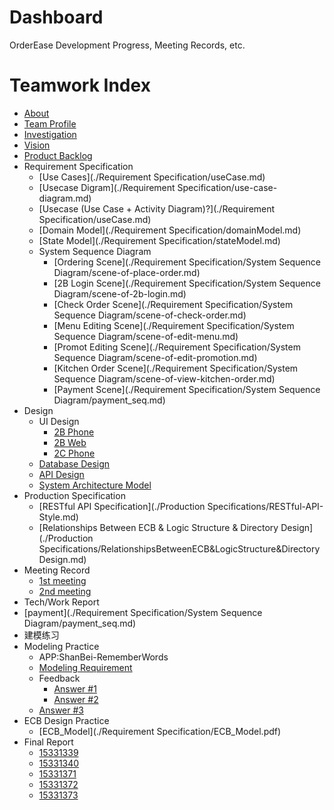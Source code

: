 # Dashboard

OrderEase Development Progress, Meeting Records, etc.

# Teamwork Index

- [About](./about.md)
- [Team Profile](./teamProfile.md)
- [Investigation](./investigation.md)
- [Vision](./vision.md)
- [Product Backlog](./backlog.md)
- Requirement Specification
  - [Use Cases](./Requirement Specification/useCase.md)
  - [Usecase Digram](./Requirement Specification/use-case-diagram.md)
  - [Usecase (Use Case + Activity Diagram)?](./Requirement Specification/useCase.md)
  - [Domain Model](./Requirement Specification/domainModel.md)
  - [State Model](./Requirement Specification/stateModel.md)
  - System Sequence Diagram
    - [Ordering Scene](./Requirement Specification/System Sequence Diagram/scene-of-place-order.md)
    - [2B Login Scene](./Requirement Specification/System Sequence Diagram/scene-of-2b-login.md)
    - [Check Order Scene](./Requirement Specification/System Sequence Diagram/scene-of-check-order.md)
    - [Menu Editing Scene](./Requirement Specification/System Sequence Diagram/scene-of-edit-menu.md)
    - [Promot Editing Scene](./Requirement Specification/System Sequence Diagram/scene-of-edit-promotion.md)
    - [Kitchen Order Scene](./Requirement Specification/System Sequence Diagram/scene-of-view-kitchen-order.md)
    - [Payment Scene](./Requirement Specification/System Sequence Diagram/payment_seq.md)
- Design
  - UI Design
    - [2B Phone](./Design/OrderEase-2B-Phone/index.html)
    - [2B Web](./Design/OrderEase-2B-Web/index.html)
    - [2C Phone](./Design/OrderEase-2C-Phone/index.html)
  - [Database Design](./Design/databaseDesign.md)
  - [API Design](./Design/API-Swagger-Preview/index.html)
  - [System Architecture Model](./Design/SystemArchitectureDigram.md)
- Production Specification
  - [RESTful API Specification](./Production Specifications/RESTful-API-Style.md)
  - [Relationships Between ECB & Logic Structure & Directory Design](./Production Specifications/RelationshipsBetweenECB&LogicStructure&DirectoryDesign.md)
- Meeting Record
  - [1st meeting](./meeting/inception.md)
  - [2nd meeting](./meeting/2nd-meeting.md)
- Tech/Work Report
 - [payment](./Requirement Specification/System Sequence Diagram/payment_seq.md)
- 建模练习
- Modeling Practice
  - APP:ShanBei-RememberWords
  - [Modeling Requirement](./ModelingPractice/ShanBay_RememberWord_V1.md)
  - Feedback
    - [Answer #1](./ModelingPractice/answerAndFeedback.md)
    - [Answer #2](./ModelingPractice/answerAndFeedback2.md)
  - [Answer #3](./ModelingPractice/answerAndFeedback3.md)
- ECB Design Practice
  - [ECB_Model](./Requirement Specification/ECB_Model.pdf)
- Final Report
  - [15331339](./TechWorkReport/FinalReport-15331339.pdf)
  - [15331340](./TechWorkReport/15331340-前端工程师.md)
  - [15331371](./TechWorkReport/15331371.md)
  - [15331372](./TechWorkReport/15331372.md)
  - [15331373](./TechWorkReport/15331373.md)
